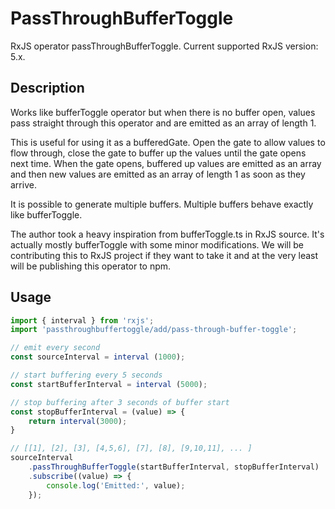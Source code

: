 # PassThroughBufferToggle
RxJS operator passThroughBufferToggle.
Current supported RxJS version: 5.x.

## Description
Works like bufferToggle operator but when there is no buffer open, values pass straight through this
operator and are emitted as an array of length 1.

This is useful for using it as a bufferedGate. Open the gate to allow values to flow through, close the
gate to buffer up the values until the gate opens next time. When the gate opens, buffered up values are
emitted as an array and then new values are emitted as an array of length 1 as soon as they arrive.

It is possible to generate multiple buffers. Multiple buffers behave exactly like bufferToggle.

The author took a heavy inspiration from bufferToggle.ts in RxJS source. It's actually mostly bufferToggle
with some minor modifications. We will be contributing this to RxJS project if they want to take it and at
the very least will be publishing this operator to npm.

## Usage

```typescript
import { interval } from 'rxjs';
import 'passthroughbuffertoggle/add/pass-through-buffer-toggle';

// emit every second
const sourceInterval = interval (1000);

// start buffering every 5 seconds
const startBufferInterval = interval (5000);

// stop buffering after 3 seconds of buffer start
const stopBufferInterval = (value) => {
    return interval(3000);
}

// [[1], [2], [3], [4,5,6], [7], [8], [9,10,11], ... ]
sourceInterval
    .passThroughBufferToggle(startBufferInterval, stopBufferInterval)
    .subscribe((value) => {
        console.log('Emitted:', value);
    });

```
